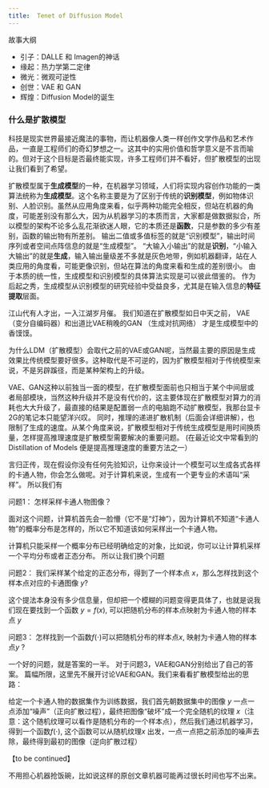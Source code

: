 ```yaml
---
title:  Tenet of Diffusion Model
---
```


故事大纲

- 引子：DALLE 和 Imagen的神话
- 缘起：热力学第二定律
- 微光：微观可逆性
- 创世：VAE 和 GAN
- 辉煌：Diffusion Model的诞生

### 什么是扩散模型


科技是现实世界最接近魔法的事物，而让机器像人类一样创作文学作品和艺术作品，一直是工程师们的奇幻梦想之一。这其中的实用价值和哲学意义是不言而喻的。但对于这个目标是否最终能实现，许多工程师们并不看好，但扩散模型的出现让我们看到了希望。

扩散模型属于**生成模型**的一种，在机器学习领域，人们将实现内容创作功能的一类算法统称为**生成模型**。这个名称主要是为了区别于传统的**识别模型**，例如物体识别、人脸识别。虽然从应用角度来看，似乎两种功能完全相反，但站在机器的角度，可能差别没有那么大，因为从机器学习的本质而言，大家都是做数据拟合，所以模型的架构不论多么乱花渐欲迷人眼，它的本质还是**函数**，只是参数的多少有差别，函数的输出物有所差别。 输出二值或多值标签的就是“识别模型”，输出时间序列或者空间点阵信息的就是“生成模型”。 “大输入小输出”的就是**识别**，“小输入大输出”的就是**生成**，输入输出量级差不多就是灰色地带，例如机器翻译，站在人类应用的角度看，可能更像识别，但站在算法的角度来看和生成的差别很小。 由于本质的统一性，生成模型和识别模型的具体算法实现是可以彼此借鉴的。 作为后起之秀，生成模型从识别模型的研究经验中受益良多，尤其是在输入信息的**特征提取**层面。


江山代有人才出，一入江湖岁月催。 我们知道在扩散模型如日中天之前， VAE（变分自编码器）和出道比VAE稍晚的GAN （生成对抗网络） 才是生成模型中的香馍馍。

为什么LDM（扩散模型）会取代之前的VAE或GAN呢，当然最主要的原因是生成效果比传统模型要好很多。这种取代是不可逆的，因为扩散模型相对于传统模型来说，不是另辟蹊径，而是某种架构上的升级。

VAE、GAN这种以前独当一面的模型，在扩散模型面前也只相当于某个中间层或者局部模块，当然这种升级并不是没有代价的，这主要体现在扩散模型对算力的消耗也大大升级了，最直接的结果是配置弱一点的电脑跑不动扩散模型，我那台显卡2G的笔记本只能望洋兴叹。 同时，推理的递进扩散机制（后面会详细讲解），也限制了生成的速度。从某个角度来说，扩散模型相对于传统生成模型是用时间换质量，怎样提高推理速度是扩散模型需要解决的重要问题。 (在最近论文中常看到的 Distillation of Models  便是提高推理速度的重要方法之一）


言归正传，现在假设你没有任何先验知识，让你来设计一个模型可以生成各式各样的卡通人物，你会怎么做呢。对于计算机来说，生成有一个更专业的术语叫“采样”。 所以我们有

问题1： 怎样采样卡通人物图像？

面对这个问题，计算机首先会一脸懵（它不是“灯神”），因为计算机不知道“卡通人物”的概率分布是怎样的，所以它不知道该如何采样出一个卡通人物。

计算机只能采样一个概率分布已经明确给定的对象，比如说，你可以让计算机采样一个平均分布或者正态分布。 所以让我们换个问题

问题2： 我们采样某个给定的正态分布，得到了一个样本点 $x$，那么怎样找到这个样本点对应的卡通图像 $y$?

这个提法本身没有多少信息量，但却把一个模糊的问题变得更具体了，也就是说我们现在要找到一个函数 $y = f(x)$, 可以把随机分布的样本点映射为卡通人物的样本点 $y$

问题3： 怎样找到一个函数$f(\cdot)$可以把随机分布的样本点$x$, 映射为卡通人物的样本点$y$ ?

一个好的问题，就是答案的一半。 对于问题3，VAE和GAN分别给出了自己的答案。 篇幅所限，这里先不展开讨论VAE和GAN。我们来看看扩散模型给出的思路：

给定一个卡通人物的数据集作为训练数据，我们首先朝数据集中的图像 $y$ 一点一点添加“噪声”（正向扩散过程），最终把图像“破坏”成一个完全随机的纹理 $x$（注意：这个随机纹理可以看作是随机分布的一个样本点），然后我们通过机器学习，得到一个函数$f(\cdot)$, 这个函数可以从随机纹理$x$ 出发，一点一点把之前添加的噪声去除，最终得到最初的图像（逆向扩散过程）


【to be continued】

不用担心机器抢饭碗，比如说这样的原创文章机器可能再过很长时间也写不出来。